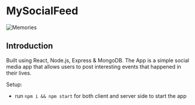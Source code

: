 # MySocialFeed

![Memories](https://i.ibb.co/v3PdKnY/image.png)

## Introduction

Built using React, Node.js, Express & MongoDB. The App is a simple social media app that allows users to post interesting events that happened in their lives.

Setup:

- run `npm i && npm start` for both client and server side to start the app
